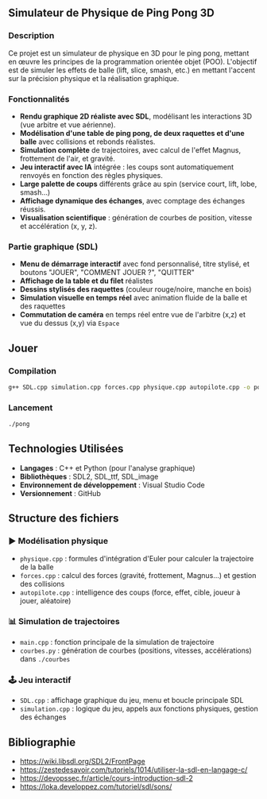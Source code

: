 ## Simulateur de Physique de Ping Pong 3D

### Description

Ce projet est un simulateur de physique en 3D pour le ping pong, mettant en œuvre les principes de la programmation orientée objet (POO). 
L'objectif est de simuler les effets de balle (lift, slice, smash, etc.) en mettant l'accent sur la précision physique et la réalisation graphique.

### Fonctionnalités

- **Rendu graphique 2D réaliste avec SDL**, modélisant les interactions 3D (vue arbitre et vue aérienne).
- **Modélisation d'une table de ping pong, de deux raquettes et d'une balle** avec collisions et rebonds réalistes.
- **Simulation complète** de trajectoires, avec calcul de l'effet Magnus, frottement de l'air, et gravité.
- **Jeu interactif avec IA** intégrée : les coups sont automatiquement renvoyés en fonction des règles physiques.
- **Large palette de coups** différents grâce au spin (service court, lift, lobe, smash...)
- **Affichage dynamique des échanges**, avec comptage des échanges réussis.
- **Visualisation scientifique** : génération de courbes de position, vitesse et accélération (x, y, z).

### Partie graphique (SDL)

- **Menu de démarrage interactif** avec fond personnalisé, titre stylisé, et boutons "JOUER", "COMMENT JOUER ?", "QUITTER"
- **Affichage de la table et du filet** réalistes
- **Dessins stylisés des raquettes** (couleur rouge/noire, manche en bois)
- **Simulation visuelle en temps réel** avec animation fluide de la balle et des raquettes
- **Commutation de caméra** en temps réel entre vue de l'arbitre (x,z) et vue du dessus (x,y) via `Espace`

## Jouer

### Compilation
```bash
g++ SDL.cpp simulation.cpp forces.cpp physique.cpp autopilote.cpp -o pong -lSDL2 -lSDL2_ttf -lSDL2_image -lSDL2_mixer
```

### Lancement
```bash
./pong
```

## Technologies Utilisées

- **Langages** : C++ et Python (pour l'analyse graphique)
- **Bibliothèques** : SDL2, SDL_ttf, SDL_image
- **Environnement de développement** : Visual Studio Code
- **Versionnement** : GitHub

## Structure des fichiers

### ▶️ Modélisation physique
- `physique.cpp` : formules d'intégration d'Euler pour calculer la trajectoire de la balle
- `forces.cpp` : calcul des forces (gravité, frottement, Magnus...) et gestion des collisions
- `autopilote.cpp` : intelligence des coups (force, effet, cible, joueur à jouer, aléatoire)

### 📊 Simulation de trajectoires
- `main.cpp` : fonction principale de la simulation de trajectoire
- `courbes.py` : génération de courbes (positions, vitesses, accélérations) dans `./courbes`

### 🕹️ Jeu interactif
- `SDL.cpp` : affichage graphique du jeu, menu et boucle principale SDL
- `simulation.cpp` : logique du jeu, appels aux fonctions physiques, gestion des échanges

## Bibliographie

- https://wiki.libsdl.org/SDL2/FrontPage
- https://zestedesavoir.com/tutoriels/1014/utiliser-la-sdl-en-langage-c/
- https://devopssec.fr/article/cours-introduction-sdl-2
- https://loka.developpez.com/tutoriel/sdl/sons/
